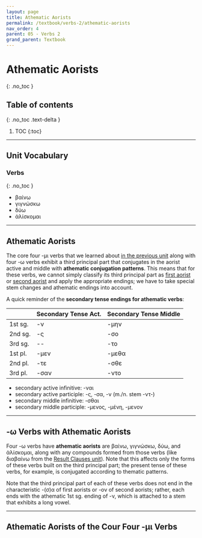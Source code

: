 ```yaml
---
layout: page
title: Athematic Aorists
permalink: /textbook/verbs-2/athematic-aorists
nav_order: 4
parent: 05 - Verbs 2
grand_parent: Textbook
---
```


# Athematic Aorists
{: .no_toc }

## Table of contents
{: .no_toc .text-delta }

1. TOC
{:toc}

***

## Unit Vocabulary

### Verbs
{: .no_toc }

* βαίνω
* γιγνώσκω
* δύω
* ἁλίσκομαι

***

## Athematic Aorists

The core four -μι verbs that we learned about [in the previous unit](athematic) along with four -ω verbs exhibit a third principal part that conjugates in the aorist active and middle with **athematic conjugation patterns**. This means that for these verbs, we cannot simply classify its third principal part as [first aorist](../verbs/first-aorist) or [second aorist](../verbs/second-aorist) and apply the appropriate endings; we have to take special stem changes and athematic endings into account.

A quick reminder of the **secondary tense endings for athematic verbs**:

| | Secondary Tense Act. | Secondary Tense Middle |
| ----- | ----- | ----- |
| 1st sg. | -ν | -μην |
| 2nd sg. | -ς | -σο |
| 3rd sg. | -- | -το |
| 1st pl. | -μεν | -μεθα |
| 2nd pl. | -τε | -σθε |
| 3rd pl. | -σαν | -ντο |

* secondary active infinitive: -ναι
* secondary active participle: -ς, -σα, -ν (m./n. stem -ντ-)
* secondary middle infinitive: -σθαι
* secondary middle participle: -μενος, -μένη, -μενον

***

## -ω Verbs with Athematic Aorists

Four -ω verbs have **athematic aorists** are βαίνω, γιγνώσκω, δύω, and ἁλίσκομαι, along with any compounds formed from those verbs (like διαβαίνω from the [Result Clauses unit](../syntax-2/result-clauses)). Note that this affects only the forms of these verbs built on the third principal part; the present tense of these verbs, for example, is conjugated according to thematic patterns.

Note that the third principal part of each of these verbs does not end in the characteristic -(σ)α of first aorists or -ον of second aorists; rather, each ends with the athematic 1st sg. ending of -ν, which is attached to a stem that exhibits a long vowel. 

***

## Athematic Aorists of the Cour Four -μι Verbs
